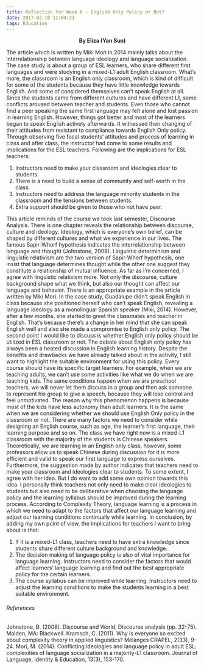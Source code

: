 ```yaml
---
title: Reflection for Week 6 - English Only Policy or Not?
date: 2017-02-18 11:04:21
tags: Education
---
```


<center><b> By Eliza (Yan Sun) </b></center>

The article which is written by Miki Mori in 2014 mainly talks about the interrelationship between language ideology and language socialization. The case study is about a group of ESL learners, who share different first languages and were studying in a mixed-L1 adult English classroom. What’s more, the classroom is an English only classroom, which is kind of difficult for some of the students because they have little knowledge towards English. And some of considered themselves can’t speak English at all. Since the students came from different cultures and have different L1, some conflicts aroused between teacher and students. Even those who cannot find a peer speaking the same first language may felt alone and lost passion in learning English.<!-- more --> However, things got better and most of the learners began to speak English actively afterwards. It witnessed their changing of their attitudes from resistant to compliance towards English Only policy. Through observing five focal students’ attitudes and process of learning in class and after class, the instructor had come to some results and implications for the ESL teachers. Following are the implications for ESL teachers:
1.	Instructors need to make your classroom and ideologies clear to students.
2.	There is a need to build a sense of community and self-worth in the class.
3.	Instructors need to address the language minority students in the classroom and the tensions between students.
4.	Extra support should be given to those who not have peer.

This article reminds of the course we took last semester, Discourse Analysis. There is one chapter reveals the relationship between discourse, culture and ideology. Ideology, which is everyone’s own belief, can be shaped by different cultures and what we experience in our lives. The famous Sapir-Whorf hypothesis indicates the interrelationship between language and thought (Johnstone, 2008). Linguistic determinism and linguistic relativism are the two version of Sapir-Whorf hypothesis, one insist that language determines thought while the other one suggest they constitute a relationship of mutual influence. As far as I’m concerned, I agree with linguistic relativism more. Not only the discourse, culture background shape what we think, but also our thought can affect our language and behavior. There is an appropriate example in the article written by Miki Mori. In the case study, Guadalupe didn’t speak English in class because she positioned herself who can’t speak English, revealing a language ideology as a monolingual Spanish speaker (Miki, 2014). However, after a few months, she started to greet the classmates and teacher in English. That’s because there’s a change in her mind that she can speak English well and also she made a compromise to English only policy. 
The second point I would like to discuss is whether English only policy should be utilized in ESL classroom or not. 
The debate about English only policy has always been a heated discussion in English learning history. Despite the benefits and drawbacks we have already talked about in the activity, I still want to highlight the suitable environment for using this policy. Every course should have its specific target learners. For example, when we are teaching adults, we can’t use some activities like what we do when we are teaching kids. The same conditions happen when we are preschool teachers, we will never let them discuss in a group and then ask someone to represent his group to give a speech, because they will lose control and feel unmotivated. The reason why this phenomenon happens is because most of the kids have less autonomy than adult learners. It is the same when we are considering whether we should use English Only policy in the classroom or not. There are many factors we need to consider while designing an English course, such as age, the learner’s first language, their learning purpose and so on. The class we have right now is a mixed-L1 classroom with the majority of the students is Chinese speakers. Theoretically, we are learning in an English only class, however, some professors allow us to speak Chinese during discussion for it is more efficient and valid to speak our first language to express ourselves. 
Furthermore, the suggestion made by author indicates that teachers need to make your classroom and ideologies clear to students. To some extent, I agree with her idea. But I do want to add some own opinion towards this idea. I personally think teachers not only need to make clear ideologies to students but also need to be deliberative when choosing the language policy and the learning syllabus should be improved during the learning process. According to Complexity Theory, language learning is a process in which we need to adapt to the factors that affect our language learning and adjust our learning conditions continually while learning. 
In conclusion, by adding my own point of view, the implications for teachers I want to bring about is that:
1.	If it is a mixed-L1 class, teachers need to have extra knowledge since students share different culture background and knowledge.
2.	The decision making of language policy is also of vital importance for language learning. Instructors need to consider the factors that would affect learners’ language learning and find out the best appropriate policy for the certain learners.
3.	The course syllabus can be improved while learning. Instructors need to adjust the learning conditions to make the students learning in a best suitable environment. 

###### References
Johnstone, B. (2008). Discourse and World, Discourse analysis (pp. 32-75). Malden, MA: Blackwell.
Kramsch, C. (2011). Why is everyone so excited about complexity theory in applied linguistics? Mélanges CRAPEL, 2(33), 9-24.
Mori, M. (2014). Conflicting ideologies and language policy in adult ESL: complexities of language socialization in a majority-L1 classroom. Journal of Language, Identity & Education, 13(3), 153-170.
